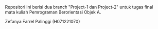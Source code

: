 Repositori ini berisi dua branch "Project-1 dan Project-2" untuk tugas final mata kuliah Pemrograman Berorientasi Objek A.

Zefanya Farrel Palinggi (H071221070)